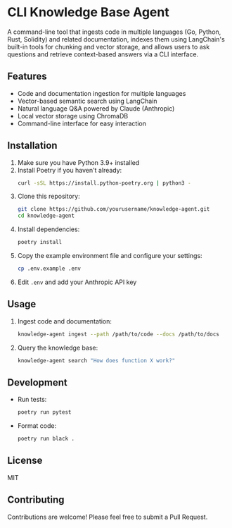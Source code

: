 # CLI Knowledge Base Agent

A command-line tool that ingests code in multiple languages (Go, Python, Rust, Solidity) and related documentation, indexes them using LangChain's built-in tools for chunking and vector storage, and allows users to ask questions and retrieve context-based answers via a CLI interface.

## Features

- Code and documentation ingestion for multiple languages
- Vector-based semantic search using LangChain
- Natural language Q&A powered by Claude (Anthropic)
- Local vector storage using ChromaDB
- Command-line interface for easy interaction

## Installation

1. Make sure you have Python 3.9+ installed
2. Install Poetry if you haven't already:
   ```bash
   curl -sSL https://install.python-poetry.org | python3 -
   ```
3. Clone this repository:
   ```bash
   git clone https://github.com/yourusername/knowledge-agent.git
   cd knowledge-agent
   ```
4. Install dependencies:
   ```bash
   poetry install
   ```
5. Copy the example environment file and configure your settings:
   ```bash
   cp .env.example .env
   ```
6. Edit `.env` and add your Anthropic API key

## Usage

1. Ingest code and documentation:
   ```bash
   knowledge-agent ingest --path /path/to/code --docs /path/to/docs
   ```

2. Query the knowledge base:
   ```bash
   knowledge-agent search "How does function X work?"
   ```

## Development

- Run tests:
  ```bash
  poetry run pytest
  ```

- Format code:
  ```bash
  poetry run black .
  ```

## License

MIT

## Contributing

Contributions are welcome! Please feel free to submit a Pull Request. 